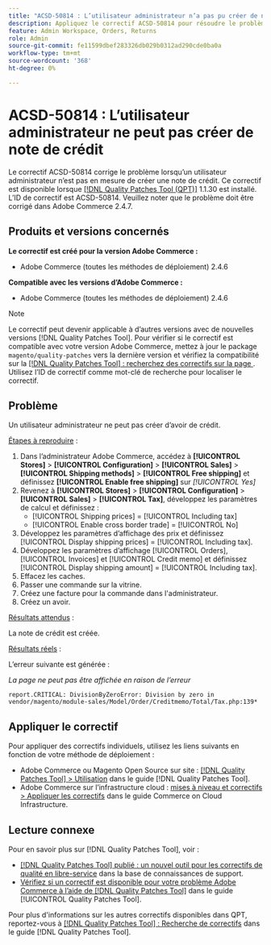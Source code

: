 ```yaml
---
title: "ACSD-50814 : L’utilisateur administrateur n’a pas pu créer de note de crédit"
description: Appliquez le correctif ACSD-50814 pour résoudre le problème Adobe Commerce en raison duquel un utilisateur administrateur n’est pas en mesure de créer une note de crédit.
feature: Admin Workspace, Orders, Returns
role: Admin
source-git-commit: fe11599dbef283326db029b0312ad290cde0ba0a
workflow-type: tm+mt
source-wordcount: '368'
ht-degree: 0%

---
```


# ACSD-50814 : L’utilisateur administrateur ne peut pas créer de note de crédit

Le correctif ACSD-50814 corrige le problème lorsqu’un utilisateur administrateur n’est pas en mesure de créer une note de crédit. Ce correctif est disponible lorsque [[!DNL Quality Patches Tool (QPT)]](https://experienceleague.adobe.com/fr/docs/commerce-knowledge-base/kb/announcements/commerce-announcements/magento-quality-patches-released-new-tool-to-self-serve-quality-patches) 1.1.30 est installé. L’ID de correctif est ACSD-50814. Veuillez noter que le problème doit être corrigé dans Adobe Commerce 2.4.7.

## Produits et versions concernés

**Le correctif est créé pour la version Adobe Commerce :**

* Adobe Commerce (toutes les méthodes de déploiement) 2.4.6

**Compatible avec les versions d’Adobe Commerce :**

* Adobe Commerce (toutes les méthodes de déploiement) 2.4.6

>[!NOTE]
>
>Le correctif peut devenir applicable à d’autres versions avec de nouvelles versions [!DNL Quality Patches Tool]. Pour vérifier si le correctif est compatible avec votre version Adobe Commerce, mettez à jour le package `magento/quality-patches` vers la dernière version et vérifiez la compatibilité sur la [[!DNL Quality Patches Tool] : recherchez des correctifs sur la page ](https://experienceleague.adobe.com/tools/commerce-quality-patches/index.html?lang=fr). Utilisez l’ID de correctif comme mot-clé de recherche pour localiser le correctif.

## Problème

Un utilisateur administrateur ne peut pas créer d’avoir de crédit.

<u>Étapes à reproduire</u> :

1. Dans l’administrateur Adobe Commerce, accédez à **[!UICONTROL Stores]** > **[!UICONTROL Configuration]** > **[!UICONTROL Sales]** > **[!UICONTROL Shipping methods]** > **[!UICONTROL Free shipping]** et définissez **[!UICONTROL Enable free shipping]** sur *[!UICONTROL Yes]*
1. Revenez à **[!UICONTROL Stores]** > **[!UICONTROL Configuration]** > **[!UICONTROL Sales]** > **[!UICONTROL Tax]**, développez les paramètres de calcul et définissez :
   * [!UICONTROL Shipping prices] = [!UICONTROL Including tax]
   * [!UICONTROL Enable cross border trade] = [!UICONTROL No]
1. Développez les paramètres d’affichage des prix et définissez [!UICONTROL Display shipping prices] = [!UICONTROL Including tax].
1. Développez les paramètres d’affichage [!UICONTROL Orders], [!UICONTROL Invoices] et [!UICONTROL Credit memo] et définissez [!UICONTROL Display shipping amount] = [!UICONTROL Including tax].
1. Effacez les caches.
1. Passer une commande sur la vitrine.
1. Créez une facture pour la commande dans l&#39;administrateur.
1. Créez un avoir.

<u>Résultats attendus</u> :

La note de crédit est créée.

<u>Résultats réels</u> :

L’erreur suivante est générée :

*La page ne peut pas être affichée en raison de l’erreur*

```
report.CRITICAL: DivisionByZeroError: Division by zero in vendor/magento/module-sales/Model/Order/Creditmemo/Total/Tax.php:139*
```

## Appliquer le correctif

Pour appliquer des correctifs individuels, utilisez les liens suivants en fonction de votre méthode de déploiement :

* Adobe Commerce ou Magento Open Source sur site : [[!DNL Quality Patches Tool] > Utilisation](/help/tools/quality-patches-tool/usage.md) dans le guide [!DNL Quality Patches Tool].
* Adobe Commerce sur l’infrastructure cloud : [mises à niveau et correctifs > Appliquer les correctifs](https://experienceleague.adobe.com/docs/commerce-cloud-service/user-guide/develop/upgrade/apply-patches.html?lang=fr) dans le guide Commerce on Cloud Infrastructure.

## Lecture connexe

Pour en savoir plus sur [!DNL Quality Patches Tool], voir :

* [[!DNL Quality Patches Tool] publié : un nouvel outil pour les correctifs de qualité en libre-service](https://experienceleague.adobe.com/fr/docs/commerce-knowledge-base/kb/announcements/commerce-announcements/magento-quality-patches-released-new-tool-to-self-serve-quality-patches) dans la base de connaissances de support.
* [Vérifiez si un correctif est disponible pour votre problème Adobe Commerce à l’aide de  [!DNL Quality Patches Tool]](/help/tools/quality-patches-tool/patches-available-in-qpt/check-patch-for-magento-issue-with-magento-quality-patches.md) dans le guide [!UICONTROL Quality Patches Tool].


Pour plus d&#39;informations sur les autres correctifs disponibles dans QPT, reportez-vous à [[!DNL Quality Patches Tool] : Recherche de correctifs](https://experienceleague.adobe.com/tools/commerce-quality-patches/index.html?lang=fr) dans le guide [!DNL Quality Patches Tool].
